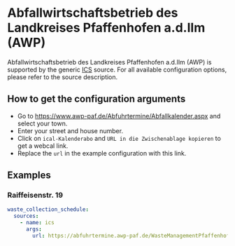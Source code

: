# Abfallwirtschaftsbetrieb des Landkreises Pfaffenhofen a.d.Ilm (AWP)

Abfallwirtschaftsbetrieb des Landkreises Pfaffenhofen a.d.Ilm (AWP) is supported by the generic [ICS](/doc/source/ics.md) source. For all available configuration options, please refer to the source description.


## How to get the configuration arguments

- Go to <https://www.awp-paf.de/Abfuhrtermine/Abfallkalender.aspx> and select your town.
- Enter your street and house number.
- Click on `ical-Kalenderabo` and `URL in die Zwischenablage kopieren` to get a webcal link.
- Replace the `url` in the example configuration with this link.

## Examples

### Raiffeisenstr. 19

```yaml
waste_collection_schedule:
  sources:
    - name: ics
      args:
        url: https://abfuhrtermine.awp-paf.de/WasteManagementPfaffenhofen/WasteManagementServiceServlet?ApplicationName=Calendar&SubmitAction=sync&StandortID=150372001&AboID=523613&Fra=P;B;S;RM
```
